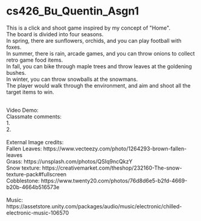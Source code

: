 # cs426_Bu_Quentin_Asgn1
This is a click and shoot game inspired by my concept of "Home". <br/>
The board is divided into four seasons. <br/>
In spring, there are sunflowers, orchids, and you can play football with foxes.<br/>
In summer, there is rain, arcade games, and you can throw onions to collect retro game food items.<br/>
In fall, you can bike through maple trees and throw leaves at the goldening bushes.<br/>
In winter, you can throw snowballs at the snowmans.<br/>
The player would walk through the environment, and aim and shoot all the target items to win.<br/>

<br/>
Video Demo:
<br/>
Classmate comments:<br/>
1.<br/>
2.<br/>
<br/>
External Image credits:<br/>
Fallen Leaves: https://www.vecteezy.com/photo/1264293-brown-fallen-leaves<br/>
Grass: https://unsplash.com/photos/QSIq9ncQkzY<br/>
Snow texture: https://creativemarket.com/theshop/232160-The-snow-texture-pack#fullscreen<br/>
Cobblestone: https://www.twenty20.com/photos/76d8d6e5-b2fd-4669-b20b-4664b516573e<br/>

<br/>
Music: https://assetstore.unity.com/packages/audio/music/electronic/chilled-electronic-music-106570
